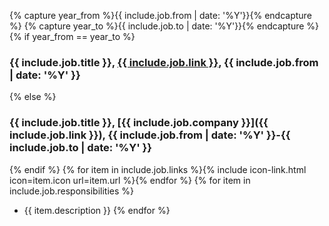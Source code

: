 {% capture year_from %}{{ include.job.from | date: '%Y'}}{% endcapture %}
{% capture year_to %}{{ include.job.to | date: '%Y'}}{% endcapture %}
{% if year_from == year_to %}
### {{ include.job.title }}, [{{ include.job.link }}]({{include.job.company}}), {{ include.job.from | date: '%Y' }}
{% else %}
### {{ include.job.title }}, [{{ include.job.company }}]({{ include.job.link }}), {{ include.job.from | date: '%Y' }}-{{ include.job.to | date: '%Y' }}
{% endif %}
{% for item in include.job.links %}{% include icon-link.html icon=item.icon url=item.url %}{% endfor %}
{% for item in include.job.responsibilities %}
* {{ item.description }}
{% endfor %}